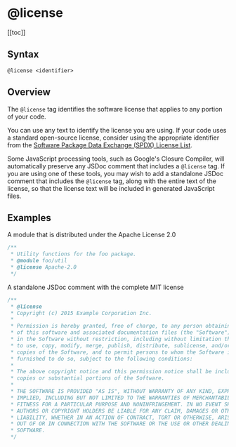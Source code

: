 # @license

[[toc]]

## Syntax

`@license <identifier>`

## Overview

The `@license` tag identifies the software license that applies to any portion of your code.

You can use any text to identify the license you are using. If your code uses a standard open-source license, consider using the appropriate identifier from the [Software Package Data Exchange (SPDX) License List](https://spdx.org/licenses/).

Some JavaScript processing tools, such as Google's Closure Compiler, will automatically preserve any JSDoc comment that includes a `@license` tag. If you are using one of these tools, you may wish to add a standalone JSDoc comment that includes the `@license` tag, along with the entire text of the license, so that the license text will be included in generated JavaScript files.

## Examples

A module that is distributed under the Apache License 2.0

```js
/**
 * Utility functions for the foo package.
 * @module foo/util
 * @license Apache-2.0
 */
```

A standalone JSDoc comment with the complete MIT license

```js
/**
 * @license
 * Copyright (c) 2015 Example Corporation Inc.
 *
 * Permission is hereby granted, free of charge, to any person obtaining a copy
 * of this software and associated documentation files (the "Software"), to deal
 * in the Software without restriction, including without limitation the rights
 * to use, copy, modify, merge, publish, distribute, sublicense, and/or sell
 * copies of the Software, and to permit persons to whom the Software is
 * furnished to do so, subject to the following conditions:
 *
 * The above copyright notice and this permission notice shall be included in all
 * copies or substantial portions of the Software.
 *
 * THE SOFTWARE IS PROVIDED "AS IS", WITHOUT WARRANTY OF ANY KIND, EXPRESS OR
 * IMPLIED, INCLUDING BUT NOT LIMITED TO THE WARRANTIES OF MERCHANTABILITY,
 * FITNESS FOR A PARTICULAR PURPOSE AND NONINFRINGEMENT. IN NO EVENT SHALL THE
 * AUTHORS OR COPYRIGHT HOLDERS BE LIABLE FOR ANY CLAIM, DAMAGES OR OTHER
 * LIABILITY, WHETHER IN AN ACTION OF CONTRACT, TORT OR OTHERWISE, ARISING FROM,
 * OUT OF OR IN CONNECTION WITH THE SOFTWARE OR THE USE OR OTHER DEALINGS IN THE
 * SOFTWARE.
 */
```
